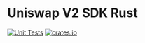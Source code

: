 # Uniswap V2 SDK Rust

[![Unit Tests](https://github.com/shuhuiluo/uniswap-v2-sdk-rs/actions/workflows/rust.yml/badge.svg)](https://github.com/shuhuiluo/uniswap-v2-sdk-rs/actions/workflows/rust.yml)
[![crates.io](https://img.shields.io/crates/v/uniswap-v2-sdk.svg)](https://crates.io/crates/uniswap-v2-sdk)

